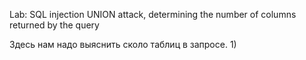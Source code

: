 Lab: SQL injection UNION attack, determining the number of columns returned by the query

Здесь нам надо выяснить сколо таблиц в запросе.
1) 
